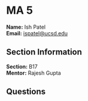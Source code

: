 # MA 5

**Name:** Ish Patel  
**Email:** ispatel@ucsd.edu

## Section Information

**Section:** B17  
**Mentor:** Rajesh Gupta

## Questions
